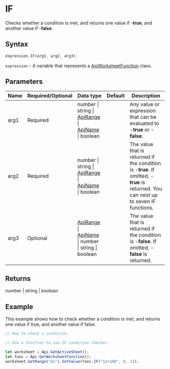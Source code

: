 # IF

Checks whether a condition is met, and returns one value if -**true**, and another value if -**false**.

## Syntax

```javascript
expression.IF(arg1, arg2, arg3);
```

`expression` - A variable that represents a [ApiWorksheetFunction](../ApiWorksheetFunction.md) class.

## Parameters

| **Name** | **Required/Optional** | **Data type** | **Default** | **Description** |
| ------------- | ------------- | ------------- | ------------- | ------------- |
| arg1 | Required | number \| string \| [ApiRange](../../ApiRange/ApiRange.md) \| [ApiName](../../ApiName/ApiName.md) \| boolean |  | Any value or expression that can be evaluated to -**true** or -**false**. |
| arg2 | Required | number \| string \| [ApiRange](../../ApiRange/ApiRange.md) \| [ApiName](../../ApiName/ApiName.md) \| boolean |  | The value that is returned if the condition is -**true**. If omitted, -**true** is returned. You can nest up to seven IF functions. |
| arg3 | Optional | [ApiRange](../../ApiRange/ApiRange.md) \| [ApiName](../../ApiName/ApiName.md) \| number \| string \| boolean |  | The value that is returned if the condition is -**false**. If omitted, -**false** is returned. |

## Returns

number \| string \| boolean

## Example

This example shows how to check whether a condition is met, and returns one value if true, and another value if false.

```javascript editor-xlsx
// How to check a condition.

// Use a function to use IF condition checker.

let worksheet = Api.GetActiveSheet();
let func = Api.GetWorksheetFunction();
worksheet.GetRange("A1").SetValue(func.IF("12<100", 0, 1));
```
